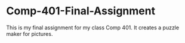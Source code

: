# Comp-401-Final-Assignment
This is my final assignment for my class Comp 401. It creates a puzzle maker for pictures.
